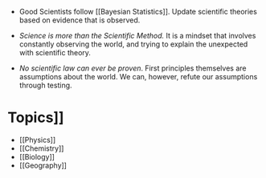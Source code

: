 * Good Scientists follow [[Bayesian Statistics]]. Update scientific theories based on evidence that is observed.

* *Science is more than the Scientific Method.* It is a mindset that involves constantly observing the world, and trying to explain the unexpected with scientific theory. 

* *No scientific law can ever be proven*. First principles themselves are assumptions about the world. We can, however, refute our assumptions through testing.
# Topics]]
* [[Physics]]
* [[Chemistry]]
* [[Biology]]
* [[Geography]]